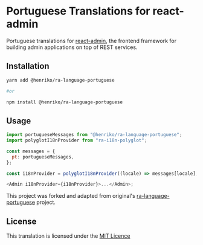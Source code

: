 # Portuguese Translations for react-admin

Portuguese translations for [react-admin](https://github.com/marmelab/react-admin), the frontend framework for building admin applications on top of REST services.

## Installation

```sh
yarn add @henriko/ra-language-portuguese

#or

npm install @henriko/ra-language-portuguese
```

## Usage

```js
import portugueseMessages from "@henriko/ra-language-portuguese";
import polyglotI18nProvider from "ra-i18n-polyglot";

const messages = {
  pt: portugueseMessages,
};

const i18nProvider = polyglotI18nProvider((locale) => messages[locale], "pt");

<Admin i18nProvider={i18nProvider}>...</Admin>;
```

This project was forked and adapted from original's [ra-language-portuguese](https://github.com/marquesgabriel/ra-language-portuguese) project.

## License

This translation is licensed under the [MIT Licence](LICENSE)
